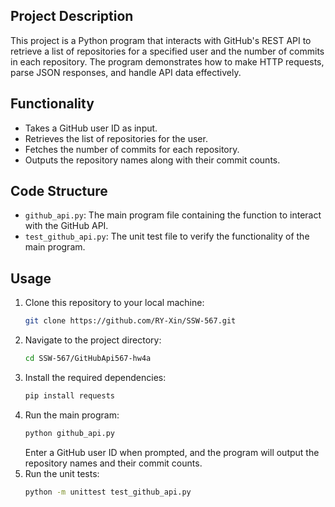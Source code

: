 ## Project Description
This project is a Python program that interacts with GitHub's REST API to retrieve a list of repositories for a specified user and the number of commits in each repository. The program demonstrates how to make HTTP requests, parse JSON responses, and handle API data effectively.
## Functionality
- Takes a GitHub user ID as input.
- Retrieves the list of repositories for the user.
- Fetches the number of commits for each repository.
- Outputs the repository names along with their commit counts.
## Code Structure
- `github_api.py`: The main program file containing the function to interact with the GitHub API.
- `test_github_api.py`: The unit test file to verify the functionality of the main program.
## Usage
1. Clone this repository to your local machine:
   ```bash
   git clone https://github.com/RY-Xin/SSW-567.git
   ```
2. Navigate to the project directory:
   ```bash
   cd SSW-567/GitHubApi567-hw4a
   ```
3. Install the required dependencies:
   ```bash
   pip install requests
   ```
4. Run the main program:
   ```bash
   python github_api.py
   ```
   Enter a GitHub user ID when prompted, and the program will output the repository names and their commit counts.
5. Run the unit tests:
   ```bash
   python -m unittest test_github_api.py
   ```
